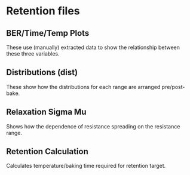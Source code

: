 # Retention files

## BER/Time/Temp Plots

These use (manually) extracted data to show the relationship between these three variables.

## Distributions (dist)

These show how the distributions for each range are arranged pre/post-bake.

## Relaxation Sigma Mu

Shows how the dependence of resistance spreading on the resistance range.

## Retention Calculation

Calculates temperature/baking time required for retention target.
